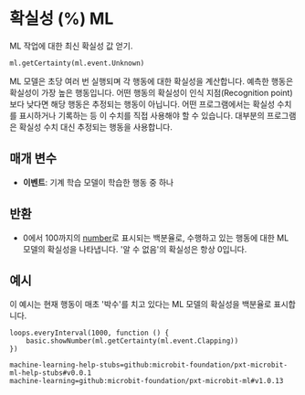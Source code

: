 # 확실성 (%) ML

ML 작업에 대한 최신 확실성 값 얻기.

```sig
ml.getCertainty(ml.event.Unknown)
```

ML 모델은 초당 여러 번 실행되며 각 행동에 대한 확실성을 계산합니다. 예측한 행동은 확실성이 가장 높은 행동입니다. 어떤 행동의 확실성이 인식 지점(Recognition point)보다 낮다면 해당 행동은 추정되는 행동이 아닙니다. 어떤 프로그램에서는 확실성 수치를 표시하거나 기록하는 등 이 수치를 직접 사용해야 할 수 있습니다. 대부분의 프로그램은 확실성 수치 대신 추정되는 행동을 사용합니다.

## 매개 변수

- **이벤트**: 기계 학습 모델이 학습한 행동 중 하나

## 반환

- 0에서 100까지의 [number](/types/number)로 표시되는 백분율로, 수행하고 있는 행동에 대한 ML 모델의 확실성을 나타냅니다. '알 수 없음'의 확실성은 항상 0입니다.

## 예시

이 예시는 현재 행동이 매초 '박수'를 치고 있다는 ML 모델의 확실성을 백분율로 표시합니다.

```blocks
loops.everyInterval(1000, function () {
    basic.showNumber(ml.getCertainty(ml.event.Clapping))
})
```

```package
machine-learning-help-stubs=github:microbit-foundation/pxt-microbit-ml-help-stubs#v0.0.1
machine-learning=github:microbit-foundation/pxt-microbit-ml#v1.0.13
```
